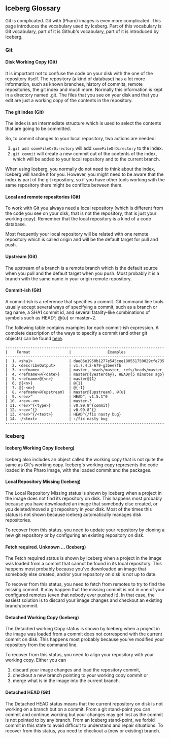 ## Iceberg GlossaryGit is complicated. Git with \(Pharo\) images is even more complicated.This page introduces the vocabulary used by Iceberg.Part of this vocabulary is Git vocabulary, part of it is Github's vocabulary, part of it is introduced by Iceberg.### Git#### Disk Working Copy \(Git\)It is important not to confuse the code on your disk with the one of the repository itself.The repository \(a kind of database\) has a lot more information, such as known branches, history of commits, remote repositories, the git index and much more.Normally this information is kept in a directory named .git.The files that you see on your disk and that you edit are just a working copy of the contents in the repository.#### The git index \(Git\)The index is an intermediate structure which is used to select the contents that are going to be committed.So, to commit changes to your local repository, two actions are needed:1. `git add someFileOrDirectory` will add `someFileOrDirectory` to the index.1. `git commit` will create a new commit out of the contents of the index, which will be added to your local repository and to the current branch.When using Iceberg, you normally do not need to think about the index, Iceberg will handle it for you.However, you might need to be aware that the index is part of the git repository, so if you have other tools working with the same repository there might be conflicts between them.#### Local and remote repositories \(Git\)To work with Git you always need a local repository \(which is different from the code you see on your disk, that is not the repository, that is just your working copy\).Remember that the local repository is a kind of a code database.Most frequently your local repository will be related with one remote repository which is called origin and will be the default target for pull and push.#### Upstream \(Git\)The upstream of a branch is a remote branch which is the default source when you pull and the default target when you push.Most probably it is a branch with the same name in your origin remote repository.#### Commit-ish \(Git\)A commit-ish is a reference that specifies a commit.Git command line tools usually accept several ways of specifying a commit, such as a branch or tag name, a SHA1 commit id, and several fatality-like combinations of symbols such as HEAD^, @{u} or master\~2.The following table contains examples for each commit-ish expression.A complete description of the ways to specify a commit \(and other git objects\) can be found [here](https://mirrors.edge.kernel.org/pub/software/scm/git/docs/gitrevisions.html#_specifying_revisions).```----------------------------------------------------------------------
|    Format                 |                Examples
----------------------------------------------------------------------
|  1. <sha1>                | dae86e1950b1277e545cee180551750029cfe735
|  2. <describeOutput>      | v1.7.4.2-679-g3bee7fb
|  3. <refname>             | master, heads/master, refs/heads/master
|  4. <refname>@{<date>}    | master@{yesterday}, HEAD@{5 minutes ago}
|  5. <refname>@{<n>}       | master@{1}
|  6. @{<n>}                | @{1}
|  7. @{-<n>}               | @{-1}
|  8. <refname>@{upstream}  | master@{upstream}, @{u}
|  9. <rev>^                | HEAD^, v1.5.1^0
| 10. <rev>~<n>             | master~3
| 11. <rev>^{<type>}        | v0.99.8^{commit}
| 12. <rev>^{}              | v0.99.8^{}
| 13. <rev>^{/<text>}       | HEAD^{/fix nasty bug}
| 14. :/<text>              | :/fix nasty bug
----------------------------------------------------------------------```### Iceberg#### Iceberg Working Copy \(Iceberg\)Iceberg also includes an object called the working copy that is not quite the same as Git's working copy.Iceberg's working copy represents the code loaded in the Pharo image, with the loaded commit and the packages.#### Local Repository Missing \(Iceberg\)The Local Repository Missing status is shown by iceberg when a project in the image does not find its repository on disk.This happens most probably because you have downloaded an image that somebody else created, or you deleted/moved a git repository in your disk.Most of the times this status is not shown because iceberg automatically manages disk repositories.To recover from this status, you need to update your repository by cloning a new git repository or by configuring an existing repository on disk.#### Fetch required. Unknown ... \(Iceberg\)The Fetch required status is shown by Iceberg when a project in the image was loaded from a commit that cannot be found in its local repository.This happens most probably because you've downloaded an image that somebody else created, and/or your repository on disk is not up to date.To recover from this status, you need to fetch from remotes to try to find the missing commit.It may happen that the missing commit is not in one of your configured remotes \(even that nobody ever pushed it\).In that case, the easiest solution is to discard your image changes and checkout an existing branch/commit.#### Detached Working Copy \(Iceberg\)The Detached working Copy status is shown by Iceberg when a project in the image was loaded from a commit does not correspond with the current commit on disk.This happens most probably because you've modified your repository from the command line.To recover from this status, you need to align your repository with your working copy.Either you can1. discard your image changes and load the repository commit,1. checkout a new branch pointing to your working copy commit or1. merge what is in the image into the current branch.#### Detached HEAD \(Git\)The Detached HEAD status means that the current repository on disk is not working on a branch but on a commit. From a git stand-point you can commit and continue working but your changes may get lost as the commit is not pointed to by any branch.From an Iceberg stand-point, we forbid commit in this state to avoid difficult to understand and repair situations.To recover from this status, you need to checkout a \(new or existing\) branch.